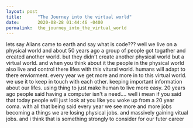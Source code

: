 ```yaml
---
layout: post
title:      "The Journey into the virtual world"
date:       2020-08-28 01:44:46 -0400
permalink:  the_journey_into_the_virtual_world
---
```



lets say Alians came to earth and say what is code??? well we live on a physical world and about 50 years ago a group of people got togather and created another world. but they didn't create another physical world but a virtual world. and when you think about it the people in the physical world also live and control there lifes with this vitural world. humans will adapt to there enviorment. every year we get more and more in to this virtual world. we use it to keep in touch with each other. keeping important information about our lifes. using thing to just make human to live more easy. 20 years ago people said having a computer isn't a need.... well i mean if you said that today people will just look at you like you woke up from a 20 year coma. with all that being said every year we see more and more jobs becoming a things we are losing physical jobs. and massively gaining vitual jobs. and i think that is something strongly to consider for our futer career
